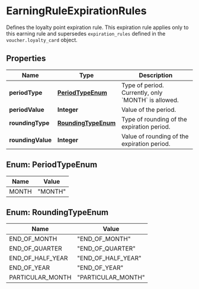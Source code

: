 

# EarningRuleExpirationRules

Defines the loyalty point expiration rule. This expiration rule applies only to this earning rule and supersedes `expiration_rules` defined in the `voucher.loyalty_card` object.

## Properties

| Name | Type | Description |
|------------ | ------------- | ------------- |
|**periodType** | [**PeriodTypeEnum**](#PeriodTypeEnum) | Type of period. Currently, only &#x60;MONTH&#x60; is allowed. |
|**periodValue** | **Integer** | Value of the period. |
|**roundingType** | [**RoundingTypeEnum**](#RoundingTypeEnum) | Type of rounding of the expiration period. |
|**roundingValue** | **Integer** | Value of rounding of the expiration period. |



## Enum: PeriodTypeEnum

| Name | Value |
|---- | -----|
| MONTH | &quot;MONTH&quot; |



## Enum: RoundingTypeEnum

| Name | Value |
|---- | -----|
| END_OF_MONTH | &quot;END_OF_MONTH&quot; |
| END_OF_QUARTER | &quot;END_OF_QUARTER&quot; |
| END_OF_HALF_YEAR | &quot;END_OF_HALF_YEAR&quot; |
| END_OF_YEAR | &quot;END_OF_YEAR&quot; |
| PARTICULAR_MONTH | &quot;PARTICULAR_MONTH&quot; |



